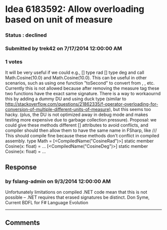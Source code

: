 # Idea 6183592: Allow overloading based on unit of measure #

### Status : declined

### Submitted by trek42 on 7/17/2014 12:00:00 AM

### 1 votes

It will be very useful if we could e.g.,
[<Measure>] type rad
[<Measure>] type deg
and call Math.Cosine(10.0<rad>) and Math.Cosine(10.0<deg>).
This can be useful in other scenarios, such as using one function "toSecond" to convert from <hour>, <minute>, etc.
Currently this is not allowed because after removing the measure tag these two functions have the exact same signature. There is a way to workaournd this by adding a dummy DU and using duck type (similar to http://stackoverflow.com/questions/21862335/f-operator-overloading-for-conversion-of-multiple-different-units-of-measure), but this seems too hacky. (plus, the DU is not optimized away in debug mode and makes testing more expensive due to garbage collection pressure).
Proposal: we could give these methods different [<CompiledName>] attributes to avoid conflicts, and compiler should then allow them to have the same name in FSharp, like
/// This should compile fine because these methods don't conflict in compiled assembly.
type Math =
[<CompiledName("CosineRad")>]
static member Cosine(x: float<rad>) = ...
[<CompiledName("CosineDeg")>]
static member Cosine(x: float<deg>) = ...



## Response 
### by fslang-admin on 9/3/2014 12:00:00 AM

Unfortunately limitations on compiled .NET code mean that this is not possible – .NET requires that erased signatures be distinct.
Don Syme, Current BDFL for F# Language Evolution

------------------------
## Comments

